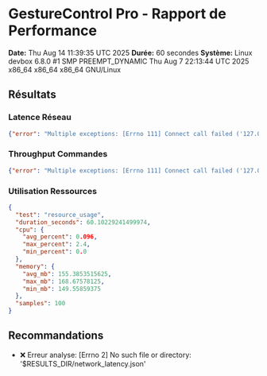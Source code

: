 # GestureControl Pro - Rapport de Performance

**Date:** Thu Aug 14 11:39:35 UTC 2025
**Durée:** 60 secondes
**Système:** Linux devbox 6.8.0 #1 SMP PREEMPT_DYNAMIC Thu Aug  7 22:13:44 UTC 2025 x86_64 x86_64 x86_64 GNU/Linux

## Résultats

### Latence Réseau
```json
{"error": "Multiple exceptions: [Errno 111] Connect call failed ('127.0.0.1', 8080), [Errno 97] Address family not supported by protocol"}
```

### Throughput Commandes
```json
{"error": "Multiple exceptions: [Errno 111] Connect call failed ('127.0.0.1', 8080), [Errno 97] Address family not supported by protocol"}
```

### Utilisation Ressources
```json
{
  "test": "resource_usage",
  "duration_seconds": 60.10229241499974,
  "cpu": {
    "avg_percent": 0.096,
    "max_percent": 2.4,
    "min_percent": 0.0
  },
  "memory": {
    "avg_mb": 155.3853515625,
    "max_mb": 168.67578125,
    "min_mb": 149.55859375
  },
  "samples": 100
}
```

## Recommandations

- ❌ Erreur analyse: [Errno 2] No such file or directory: '$RESULTS_DIR/network_latency.json'
